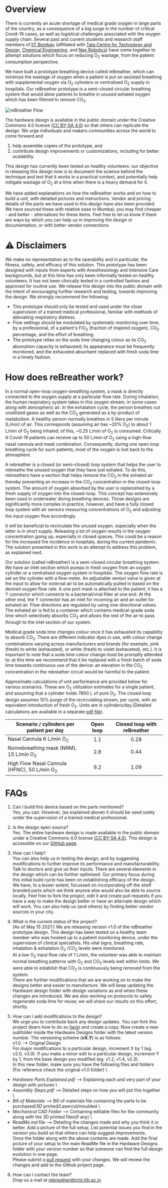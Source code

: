 # Overview

There is currently an acute shortage of medical grade oxygen in large parts of the country, as a consequence of a big surge in the number of critical Covid-19 cases, as well as logistical challenges associated with the oxygen supply chain. Several past and current students and research staff members of  [IIT Bombay](https://www.iitb.ac.in) (affiliated with [Tata Centre for Technology and Design](http://www.tatacentre.iitb.ac.in/), [Chemical Engineering](https://www.che.iitb.ac.in), and [Nex Robotics](http://www.nex-robotics.com)) have come together to attempt solutions which focus on reducing O<sub>2</sub> wastage, from the patient consumption perspective.

We have built a prototype breathing device called reBreather, which can minimize the wastage of oxygen when a patient is put on assisted breathing with supplemental oxygen via O<sub>2</sub> cylinders or centralised O<sub>2</sub> supply in hospitals.  Our reBreather prototype is a semi-closed circular breathing system that would allow patients to breathe in unused exhaled oxygen which has been filtered to remove CO<sub>2</sub>.

![reBreather Flow](./assets/reBreather_Schematic.jpg)

The hardware design is available in the public domain under the Creative Commons 4.0 license ([CC BY-SA 4.0](https://creativecommons.org/licenses/by-sa/4.0/)) so that others can replicate the design. We urge individuals and makers communities across the world to come forward and 
1. help assemble copies of the prototype, and 
2. contribute design improvements or customizations, including for better scalability. 

This design has currently been tested on healthy volunteers: our objective in releasing this design now is to document the science behind the technique and test that it works in a practical context, and potentially help mitigate wastage of O<sub>2</sub> at a time when there is a heavy demand for it.

We have added explanations on how the reBreather works and on how to build a unit, with detailed pictures and instructions. Vendor and pricing details of the parts we have used in this design have also been provided. We have sourced these with relative ease in Mumbai; you may find cheaper - and better - alternatives for these items. Feel free to let us know if there are ways by which you can help us in improving the design or documentation, or with better vendor connections.  

# ⚠️ Disclaimers

We make no representation as to the operability and in particular, the fitness, safety, and efficacy of this solution. This prototype has been designed with inputs from experts with Anesthesiology and Intensive Care backgrounds, but at this time has only been informally tested on healthy volunteers. It has not been clinically tested in a controlled fashion and approved for routine use. We release this design into the public domain with the intent of encouraging further research and testing, towards improving the design. We strongly recommend the following:

- This prototype should only be tested and used under the close supervision of a trained medical professional, familiar with methods of alleviating respiratory distress.
- Flow settings should be modulated by systematic monitoring over time, by a professional, of a patient's FiO<sub>2</sub> (fraction of inspired oxygen), CO<sub>2</sub> percentage, and the effort of breathing.
- The prototype relies on the soda lime changing colour as its CO<sub>2</sub> absorption capacity is exhausted; its appearance must be frequently monitored, and the exhausted absorbent replaced with fresh soda lime in a timely fashion. 

# How does reBreather work?

In a normal open-loop oxygen-breathing system, a mask is directly connected to the oxygen supply at a particular flow rate. During inhalation, the human respiratory system takes in this oxygen stream, in some cases along with atmospheric air. In the exhalation cycle, the person breathes out unutilized gases as well as the CO<sub>2</sub> generated as a by-product of metabolism. A healthy person normally breathes in 5 liters per minute (L/min) of air. This corresponds (assuming air has ~20% O<sub>2</sub>) to about 1 L/min of O<sub>2</sub> being inhaled; of this, ~0.25 L/min of O<sub>2</sub> is consumed.  Critically ill Covid-19 patients can receive up to 50 L/min of O<sub>2</sub> using a high-flow nasal cannula and mask combination. Consequently, during one open loop breathing cycle for such patients, most of the oxygen is lost back to the atmosphere.

A rebreather is a closed (or semi-closed) loop system that helps the user to rebreathe the unused oxygen that they have just exhaled. To do this, rebreathers have a section that helps remove the CO<sub>2</sub> in the exhaled air thereby preventing an increase in the CO<sub>2</sub> concentration in the closed-loop system. The amount of oxygen absorbed by the user is replenished by a fresh supply of oxygen into the closed-loop. This concept has extensively been used in underwater diving breathing devices. Those designs are significantly more complex in practice, however, and have a fully closed loop system with air sensors measuring concentrations of O<sub>2</sub> and adjusting the input oxygen flow accordingly.

It will be beneficial to recirculate the unused oxygen, especially when the latter is in short supply.  Releasing a lot of oxygen results in the oxygen concentration going up, especially in closed spaces.  This could be a reason for the increased fire incidence in hospitals, during the current pandemic.  The solution presented in this work is an attempt to address this problem, as explained next.

Our solution (called reBreather) is a semi-closed circular breathing system. We have an inlet section which pumps in fresh oxygen from an oxygen cylinder or a centralised oxygen system in hospitals. The oxygen flow rate is set on the cylinder with a flow meter. An adjustable venturi valve is given at the input to allow for external air to be automatically pulled in based on the desired oxygen flow rate. A one port mask is attached to the patient; it has a Y connector which connects to a bacterial/viral filter at one end. At the other end, the Y connector has an inlet for incoming air and an outlet for exhaled air. Flow directions are regulated by using one-directional valves.  The exhaled air is fed to a container which contains medical-grade soda lime which selectively absorbs CO<sub>2</sub> and allows the rest of the air to pass through to the inlet section of our system.

Medical grade soda lime changes colour once it has exhausted its capability to absorb CO<sub>2</sub>. There are different indicator dyes in use, with colour change combinations varying across manufacturers and brands (for example, pink (fresh) to white (exhausted), or white (fresh) to violet (exhausted), etc.). It is important to note that a soda lime colour change must be promptly attended to: at this time we recommend that it be replaced with a fresh batch of soda lime towards continuous use of the device: an elevation in the CO<sub>2</sub> concentration in the rebreather circuit would be harmful to the patient.

Approximate calculations of unit performance are provided below for various scenarios. These are O<sub>2</sub> utilization estimates for a single patient, and assuming that a cylinder holds 7800 L of pure O<sub>2</sub>. The closed loop design assumes 10% purge of the recirculating stream, per cycle, with an equivalent introduction of fresh O<sub>2</sub>. Units are in cylinders/day.(Detailed calculations are available in a separate [pdf file](./assets/Estimated_Oxygen_Savings.pdf)).

| Scenario / cylinders per patient per day                                       | Open loop  | Closed loop  with reBreather |
|------------------------------------------------|:----------:|:----------------------------:|
| Nasal Cannula 6 L/min O<sub>2</sub> | 1.1 | 0.28 |
| Nonrebreathing mask (NRM), 15 L/min O<sub>2</sub> | 2.8 | 0.44 |
| High Flow Nasal Cannula (HFNC), 50 L/min O<sub>2</sub> | 9.2 | 1.09 |



# FAQs

1. Can I build this device based on the parts mentioned? \
Yes, you can. However, (as explained above) it should be used solely under the supervision of a trained medical professional. 

2. Is the design open source? \
Yes. The entire hardware design is made available in the public domain under a Creative Commons 4.0 license [(CC BY-SA 4.0)](https://creativecommons.org/licenses/by-sa/4.0/). This design is accessible on our [GitHub page](https://github.com/TCTD-IIT-Bombay/reBreather). 

3. How can I help? \
You can also help us in testing the design, and by suggesting modifications to further improve its performance and manufacturability. Talk to doctors and give us their inputs. There are several elements in the design which can be further optimised. Our primary focus during this initial build cycle has been on establishing efficacy of the design. We have, to a lesser extent, focussed on incorporating off the shelf branded parts which we think anyone else would also be able to source locally. Feel free to fork the project, edit it and create pull requests if you have a way to make the design better or have an alternate design which will work.
You can also help us (and others) by finding better vendor sources in your city.     

4. What is the current status of the project?  \
(As of May 15 2021:) We are releasing version v1.0 of the reBreather prototype design. This design has been tested on a healthy team member who was hooked up to a patient monitoring device, under the supervision of clinical specialists.  His vital signs, breathing rate, inhalation & exhalation O<sub>2</sub> /CO<sub>2</sub>  levels were monitored. \
At a low O<sub>2</sub>  input flow rate of 1 L/min, the volunteer was able to maintain normal breathing patterns with O<sub>2</sub>  and CO<sub>2</sub>  levels well within limits. We were able to establish that CO<sub>2</sub>  is continuously being removed from the system. \
There are further modifications that we are working on to make the designs better and easier to manufacture. We will keep updating the Hardware design folder with design variations as and when these changes are introduced. We are also working on protocols to safely regenerate soda lime for reuse; we will share our results on this effort, shortly.

5. How can I add modifications to the design? \
We urge you to contribute back any design updates. You can fork this  project (learn how to do so [here](https://www.youtube.com/watch?v=_NrSWLQsDL4)) and create a copy. Now create a new subfolder inside the Hardware Designs folder with the latest version number. The versioning scheme (**vX.Y**) is as follows: \
v1.0 --> Original Design \
For major modifications to a particular design, increment X by 1 (eg. v2.0, v3.0). If you make a minor edit to a particular design, increment Y by 1, from the base design you modified (eg. v1.2, v1.4, v2.3). \
In this new folder, make sure you have the following files and folders (For reference check the original v1.0 folder) \
- *Hardware Parts Explained.pdf* --> Explaining each and very part of your design with pictures \
- *Assembly Steps.pdf* --> Detailed steps on how you will put this together \
- *Bill of Materials* --> Bill of materials file containing the parts to be purchased/3D printed/Lasercut/moulded \
- *Mechanical CAD Folder* --> Containing editable files for the community along with the 3D printed files(if any) \
- *ReadMe.md* file --> Detailing the changes made and why you think it is better. Add a picture of the full setup. List potential issues you find in the version you build so that others can help suggest improvements. \
Once the folder along with the above contents are made. Add the final picture of your setup to the main ReadMe file in the Hardware Designs folder with your version number so that someone can find the full design evolution in one page. \
Please submit a [pull request](https://docs.github.com/en/github/collaborating-with-issues-and-pull-requests/about-pull-requests) with your changes. We will review the changes and add to the Github project page.
6. How can I contact the team? \
Drop us a mail at rebreather@tctd.iitb.ac.in
